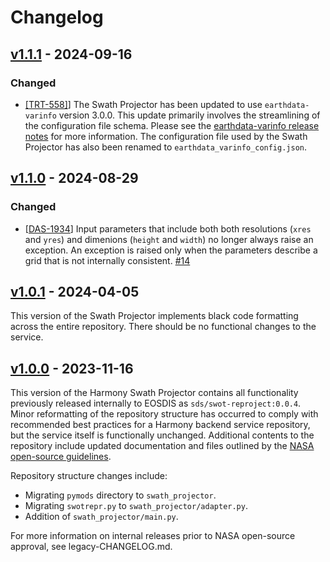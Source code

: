 # Changelog

## [v1.1.1] - 2024-09-16
### Changed

- [[TRT-558]](https://bugs.earthdata.nasa.gov/browse/TRT-558)]
  The Swath Projector has been updated to use `earthdata-varinfo` version 3.0.0.
  This update primarily involves the streamlining of the configuration file
  schema. Please see the
  [earthdata-varinfo release notes](https://github.com/nasa/earthdata-varinfo/releases/tag/3.0.0)
  for more information. The configuration file used by the Swath Projector has
  also been renamed to `earthdata_varinfo_config.json`.

## [v1.1.0] - 2024-08-29
### Changed

- [[DAS-1934](https://bugs.earthdata.nasa.gov/browse/DAS-1934)]
  Input parameters that include both both resolutions (`xres` and `yres`) and
  dimenions (`height` and `width`) no longer always raise an exception. An
  exception is raised only when the parameters describe a grid that is not
  internally consistent. [#14](https://github.com/nasa/harmony-swath-projector/pull/14)

## [v1.0.1] - 2024-04-05

This version of the Swath Projector implements black code formatting across the
entire repository. There should be no functional changes to the service.

## [v1.0.0] - 2023-11-16

This version of the Harmony Swath Projector contains all functionality
previously released internally to EOSDIS as `sds/swot-reproject:0.0.4`.
Minor reformatting of the repository structure has occurred to comply with
recommended best practices for a Harmony backend service repository, but the
service itself is functionally unchanged. Additional contents to the repository
include updated documentation and files outlined by the
[NASA open-source guidelines](https://code.nasa.gov/#/guide).

Repository structure changes include:

* Migrating `pymods` directory to `swath_projector`.
* Migrating `swotrepr.py` to `swath_projector/adapter.py`.
* Addition of `swath_projector/main.py`.

For more information on internal releases prior to NASA open-source approval,
see legacy-CHANGELOG.md.

[v1.1.1]:(https://github.com/nasa/harmony-swath-projector/releases/tag/1.1.0)
[v1.1.0]:(https://github.com/nasa/harmony-swath-projector/releases/tag/1.0.1)
[v1.0.1]:(https://github.com/nasa/harmony-swath-projector/releases/tag/1.0.1)
[v1.0.0]:(https://github.com/nasa/harmony-swath-projector/releases/tag/1.0.0)
